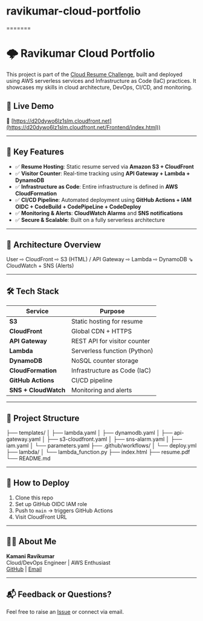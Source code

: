 # ravikumar-cloud-portfolio
=======
# 🌩️ Ravikumar Cloud Portfolio

This project is part of the [Cloud Resume Challenge](https://cloudresumechallenge.dev/), built and deployed using AWS serverless services and Infrastructure as Code (IaC) practices. It showcases my skills in cloud architecture, DevOps, CI/CD, and monitoring.

## 🚀 Live Demo

🔗 [https://d20dywo6lz1slm.cloudfront.net](https://d20dywo6lz1slm.cloudfront.net/Frontend/index.html))

---

## 🧠 Key Features

- ✅ **Resume Hosting**: Static resume served via **Amazon S3 + CloudFront**
- ✅ **Visitor Counter**: Real-time tracking using **API Gateway + Lambda + DynamoDB**
- ✅ **Infrastructure as Code**: Entire infrastructure is defined in **AWS CloudFormation**
- ✅ **CI/CD Pipeline**: Automated deployment using **GitHub Actions + IAM OIDC + CodeBuild + CodePipeLine + CodeDeploy**
- ✅ **Monitoring & Alerts**: **CloudWatch Alarms** and **SNS notifications**
- ✅ **Secure & Scalable**: Built on a fully serverless architecture

---

## 🧱 Architecture Overview

User ⇨ CloudFront ⇨ S3 (HTML) / API Gateway ⇨ Lambda ⇨ DynamoDB
⇘ CloudWatch + SNS (Alerts)


---

## 🛠️ Tech Stack

| Service             | Purpose                          |
|---------------------|----------------------------------|
| **S3**              | Static hosting for resume        |
| **CloudFront**      | Global CDN + HTTPS               |
| **API Gateway**     | REST API for visitor counter     |
| **Lambda**          | Serverless function (Python)     |
| **DynamoDB**        | NoSQL counter storage            |
| **CloudFormation**  | Infrastructure as Code (IaC)     |
| **GitHub Actions**  | CI/CD pipeline                   |
| **SNS + CloudWatch**| Monitoring and alerts            |

---

## 📁 Project Structure

├── templates/
│ ├── lambda.yaml
│ ├── dynamodb.yaml
│ ├── api-gateway.yaml
│ ├── s3-cloudfront.yaml
│ ├── sns-alarm.yaml
│ ├── iam.yaml
│ └── parameters.yaml
├── .github/workflows/
│ └── deploy.yml
├── lambda/
│ └── lambda_function.py
├── index.html
├── resume.pdf
└── README.md


---

## 📄 How to Deploy

1. Clone this repo  
2. Set up GitHub OIDC IAM role  
3. Push to `main` → triggers GitHub Actions  
4. Visit CloudFront URL

---

## 🧑‍💻 About Me

**Kamani Ravikumar**  
Cloud/DevOps Engineer | AWS Enthusiast  
[GitHub](https://github.com/RavikumarKamani74) | [Email](mailto:ravikamani789@gmail.com)

---

## 📬 Feedback or Questions?

Feel free to raise an [Issue](https://github.com/RavikumarKamani74/ravikumar-cloud-portfolio/issues) or connect via email.


